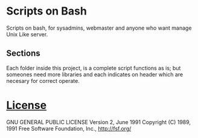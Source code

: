 # Scripts on Bash
Scripts on bash, for sysadmins, webmaster and anyone who want manage Unix Like server.

## Sections
Each folder inside this project, is a complete script functions as is; but someones need more libraries and each indicates on header which are necesary for correct operate.

# [License](https://github.com/eisenheimjelid/scripts-bash/blob/master/LICENSE)
GNU GENERAL PUBLIC LICENSE Version 2, June 1991 Copyright (C) 1989, 1991 Free Software Foundation, Inc., <http://fsf.org/>
